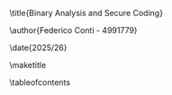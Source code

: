 \title{Binary Analysis and Secure Coding}

\author{Federico Conti - 4991779}

\date{2025/26}

\maketitle

\tableofcontents